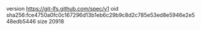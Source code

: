 version https://git-lfs.github.com/spec/v1
oid sha256:fce4750a0fc0c167296d13b1eb6c29b9c8d2c785e53ed8e5946e2e548edb5446
size 20918
